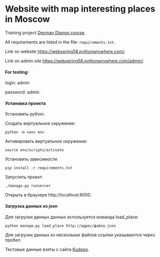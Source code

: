 # Website with map interesting places in Moscow 

Training project [Devman Django course](https://dvmn.org/modules/django/).  

All requirements are listed in the file: `requirements.txt`.

Link on website https://webspring58.pythonanywhere.com/.

Link on admin site https://webspring58.pythonanywhere.com/admin/.

#### For testing:
login: admin

password: admin

#### Установка проекта

Установить python.

Создать виртуальное окружение: 
```shell script
python -m venv env
```
Активировать виртуальное окружение:
```shell script
source env/scripts/activate
```
Установить зависимости:
```shell script
pip install -r requirements.txt
```
Запустить проект:
```shell script
./manage.py runserver
```
Открыть в браузере http://localhost:8000.

#### Загрузка данных из json

Для загрузки данных данных используется команда load_place:

```shell script
python manage.py load_place http://адрес/файла.json
```
Для загрузки данных из нескольких файлов ссылки указываются через пробел.


Тестовые данные взяты с сайта [Kudago](https://kudago.com/).
